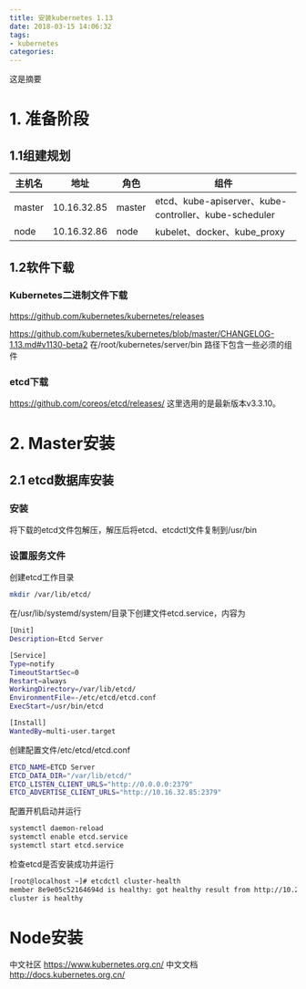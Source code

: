 ```yaml
---
title: 安装kubernetes 1.13
date: 2018-03-15 14:06:32
tags: 
- kubernetes
categories:
---
```

这是摘要

<!-- more -->

# 1. 准备阶段
## 1.1组建规划
主机名|地址|角色|组件 |
--|--|--|--
master|10.16.32.85|master|etcd、kube-apiserver、kube-controller、kube-scheduler
node|10.16.32.86|node|kubelet、docker、kube_proxy
## 1.2软件下载
### Kubernetes二进制文件下载
https://github.com/kubernetes/kubernetes/releases

https://github.com/kubernetes/kubernetes/blob/master/CHANGELOG-1.13.md#v1130-beta2
在/root/kubernetes/server/bin 路径下包含一些必须的组件
### etcd下载
https://github.com/coreos/etcd/releases/
这里选用的是最新版本v3.3.10。
# 2. Master安装
## 2.1 etcd数据库安装
### 安装
将下载的etcd文件包解压，解压后将etcd、etcdctl文件复制到/usr/bin
### 设置服务文件
创建etcd工作目录
```bash
mkdir /var/lib/etcd/
```
在/usr/lib/systemd/system/目录下创建文件etcd.service，内容为
```bash
[Unit]
Description=Etcd Server

[Service]
Type=notify
TimeoutStartSec=0
Restart=always
WorkingDirectory=/var/lib/etcd/
EnvironmentFile=-/etc/etcd/etcd.conf
ExecStart=/usr/bin/etcd 

[Install]
WantedBy=multi-user.target
```
创建配置文件/etc/etcd/etcd.conf
```bash
ETCD_NAME=ETCD Server
ETCD_DATA_DIR="/var/lib/etcd/"
ETCD_LISTEN_CLIENT_URLS="http://0.0.0.0:2379"
ETCD_ADVERTISE_CLIENT_URLS="http://10.16.32.85:2379"
```
配置开机启动并运行
```bash
systemctl daemon-reload
systemctl enable etcd.service
systemctl start etcd.service
```
检查etcd是否安装成功并运行
```bash
[root@localhost ~]# etcdctl cluster-health
member 8e9e05c52164694d is healthy: got healthy result from http://10.2.8.130:2379
cluster is healthy
```

# Node安装

中文社区
https://www.kubernetes.org.cn/
中文文档
http://docs.kubernetes.org.cn/